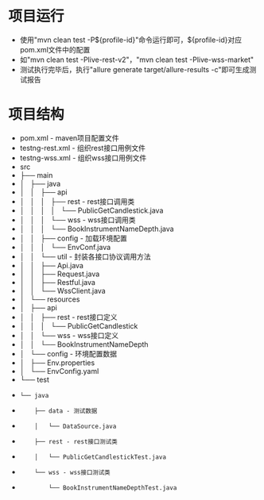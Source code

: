 # 项目运行
- 使用"mvn clean test -P${profile-id}"命令运行即可，${profile-id}对应pom.xml文件中的配置
- 如"mvn clean test -Plive-rest-v2"，"mvn clean test -Plive-wss-market"
- 测试执行完毕后，执行"allure generate target/allure-results -c"即可生成测试报告

# 项目结构
- pom.xml - maven项目配置文件
- testng-rest.xml - 组织rest接口用例文件
- testng-wss.xml - 组织wss接口用例文件
- src
- ├── main
- │   ├── java
- │   │   ├── api
- │   │   │   ├── rest - rest接口调用类
- │   │   │   │   └── PublicGetCandlestick.java
- │   │   │   └── wss - wss接口调用类
- │   │   │       └── BookInstrumentNameDepth.java
- │   │   ├── config - 加载环境配置
- │   │   │   └── EnvConf.java
- │   │   └── util - 封装各接口协议调用方法
- │   │       ├── Api.java
- │   │       ├── Request.java
- │   │       ├── Restful.java
- │   │       └── WssClient.java
- │   └── resources
- │       ├── api
- │       │   ├── rest - rest接口定义
- │       │   │   └── PublicGetCandlestick
- │       │   └── wss - wss接口定义
- │       │       └── BookInstrumentNameDepth
- │       └── config - 环境配置数据
- │           ├── Env.properties
- │           └── EnvConfig.yaml
- └── test
-     └── java
-         ├── data - 测试数据
-         │   └── DataSource.java
-         ├── rest - rest接口测试类
-         │   └── PublicGetCandlestickTest.java
-         └── wss - wss接口测试类
-             └── BookInstrumentNameDepthTest.java